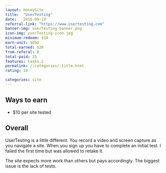 ```yaml
---
layout: moneySite
title:  "UserTesting"
date:   2016-09-19
referral-link: "https://www.usertesting.com"
banner-img: userTesting-banner.png
icon-img: userTesting-icon.jpg
minimum-redeem: $10
earn-unit: $USD
total-earned: $20
from-referal: 0
total-paid: 25
features: tasks.2
permalink: /:categories/:title.html
rating: 10

categories: site
---
```


Ways to earn
---

* $10 per site tested

Overall
-----

UserTesting is a little different. You record a video and screen capture as you navigate a site. When you sign up you have to complete an initial test. I failed the first time but was allowed to retake it. 

The site expects more work than others but pays accordingly. The biggest issue is the lack of tests.